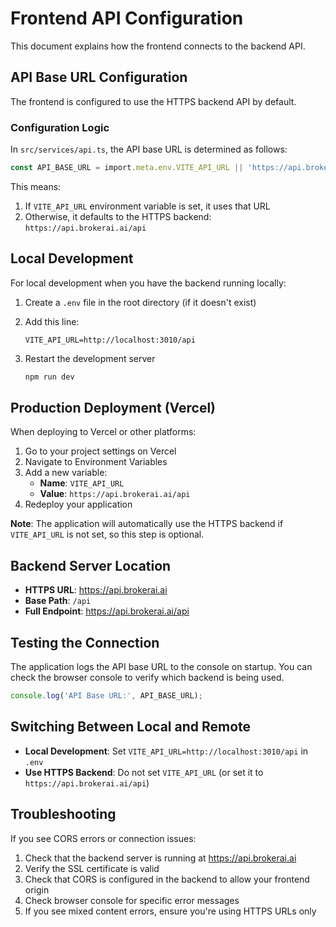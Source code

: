 # Frontend API Configuration

This document explains how the frontend connects to the backend API.

## API Base URL Configuration

The frontend is configured to use the HTTPS backend API by default.

### Configuration Logic

In `src/services/api.ts`, the API base URL is determined as follows:

```typescript
const API_BASE_URL = import.meta.env.VITE_API_URL || 'https://api.brokerai.ai/api';
```

This means:
1. If `VITE_API_URL` environment variable is set, it uses that URL
2. Otherwise, it defaults to the HTTPS backend: `https://api.brokerai.ai/api`

## Local Development

For local development when you have the backend running locally:

1. Create a `.env` file in the root directory (if it doesn't exist)
2. Add this line:
   ```
   VITE_API_URL=http://localhost:3010/api
   ```

3. Restart the development server
   ```bash
   npm run dev
   ```

## Production Deployment (Vercel)

When deploying to Vercel or other platforms:

1. Go to your project settings on Vercel
2. Navigate to Environment Variables
3. Add a new variable:
   - **Name**: `VITE_API_URL`
   - **Value**: `https://api.brokerai.ai/api`
4. Redeploy your application

**Note**: The application will automatically use the HTTPS backend if `VITE_API_URL` is not set, so this step is optional.

## Backend Server Location

- **HTTPS URL**: https://api.brokerai.ai
- **Base Path**: `/api`
- **Full Endpoint**: https://api.brokerai.ai/api

## Testing the Connection

The application logs the API base URL to the console on startup. You can check the browser console to verify which backend is being used.

```javascript
console.log('API Base URL:', API_BASE_URL);
```

## Switching Between Local and Remote

- **Local Development**: Set `VITE_API_URL=http://localhost:3010/api` in `.env`
- **Use HTTPS Backend**: Do not set `VITE_API_URL` (or set it to `https://api.brokerai.ai/api`)

## Troubleshooting

If you see CORS errors or connection issues:

1. Check that the backend server is running at https://api.brokerai.ai
2. Verify the SSL certificate is valid
3. Check that CORS is configured in the backend to allow your frontend origin
4. Check browser console for specific error messages
5. If you see mixed content errors, ensure you're using HTTPS URLs only

